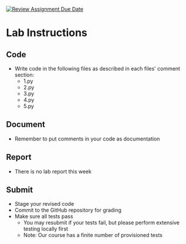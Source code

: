 [![Review Assignment Due Date](https://classroom.github.com/assets/deadline-readme-button-22041afd0340ce965d47ae6ef1cefeee28c7c493a6346c4f15d667ab976d596c.svg)](https://classroom.github.com/a/9uPV-vNo)
# Lab Instructions

## Code
* Write code in the following files as described in each files' comment section:
  * 1.py
  * 2.py
  * 3.py
  * 4.py
  * 5.py

## Document
* Remember to put comments in your code as documentation

## Report
* There is no lab report this week

## Submit
* Stage your revised code
* Commit to the GitHub repository for grading
* Make sure all tests pass
  * You may resubmit if your tests fail, but please perform extensive testing locally first
  * Note: Our course has a finite number of provisioned tests
